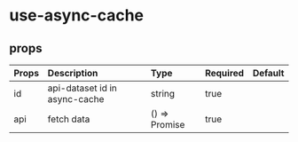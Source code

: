 # use-async-cache

## props

|Props|Description|Type|Required|Default|
|:---|:---|:---|:---|:---|
|id|api-dataset id in async-cache|string|true||
|api|fetch data|() => Promise|true||
